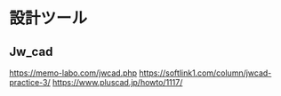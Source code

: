 # 設計ツール

## Jw_cad


https://memo-labo.com/jwcad.php
https://softlink1.com/column/jwcad-practice-3/
https://www.pluscad.jp/howto/1117/

